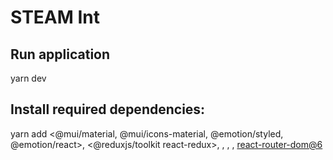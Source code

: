 #  STEAM Int

## Run application
yarn dev

## Install required dependencies:
yarn add <package>
    <@mui/material, @mui/icons-material, @emotion/styled, @emotion/react>, 
    <@reduxjs/toolkit react-redux>,
    <axios>,
    <sweetalert2>,
    <prop-types>,
    <react-router-dom@6>

